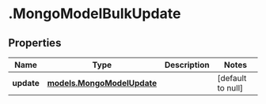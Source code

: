 # .MongoModelBulkUpdate

## Properties
Name | Type | Description | Notes
------------ | ------------- | ------------- | -------------
**update** | [**models.MongoModelUpdate**](models.MongoModelUpdate.md) |  | [default to null]


